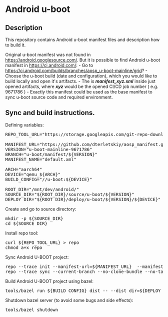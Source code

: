# Android u-boot


## Description

This repository contains Android u-boot manifest files and description how to build it.

Original u-boot manifest was not found in https://android.googlesource.com/.
But it is possible to find Android u-boot manifest in https://ci.android.com/:
    - Go to https://ci.android.com/builds/branches/aosp_u-boot-mainline/grid?
    - Choose the u-boot build (date and configuration), which you would like to build locally and open it's artifacts.
    - The is ***manifest_xyz.xml*** inside just opened artifacts, where ***xyz*** would be the opened CI/CD job number ( e.g. 9671786 )
    - Exactly this manifest could be used as the base manifest to sync u-boot source code and required environment.



## Sync and build instructions.


Defining variables:

<pre>
REPO_TOOL_URL="https://storage.googleapis.com/git-repo-downloads/repo"

MANIFEST_URL="https://github.com/dterletskiy/aosp_manifest.git"
VERSION="u-boot-mainline-9671786"
BRANCH="u-boot/manifest/${VERSION}"
MANIFEST_NAME="default.xml"

ARCH="aarch64"
DEVICE="qemu_${ARCH}"
BUILD_CONFIG="//u-boot:${DEVICE}"

ROOT_DIR="/mnt/dev/android/"
SOURCE_DIR="${ROOT_DIR}/source/u-boot/${VERSION}"
DEPLOY_DIR="${ROOT_DIR}/deploy/u-boot/${VERSION}/${DEVICE}"
</pre>


Create and go to source directory:

<pre>
mkdir -p ${SOURCE_DIR}
cd ${SOURCE_DIR}
</pre>


Install repo tool:

<pre>
curl ${REPO_TOOL_URL} > repo
chmod a+x repo
</pre>


Sync Android U-BOOT project:

<pre>
repo --trace init --manifest-url=${MANIFEST_URL}  --manifest-name=${MANIFEST_NAME}  --manifest-branch=${BRANCH} --depth=1
repo --trace sync --current-branch --no-clone-bundle --no-tags
</pre>


Build Android U-BOOT project using bazel:

<pre>
tools/bazel run ${BUILD_CONFIG}_dist -- --dist_dir=${DEPLOY_DIR}
</pre>


Shutdown bazel server (to avoid some bugs and side effects):

<pre>
tools/bazel shutdown
</pre>
